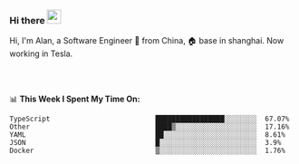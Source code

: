 ### Hi there <img src="https://media.giphy.com/media/hvRJCLFzcasrR4ia7z/giphy.gif" width="25px">

<!-- ![visitors](https://visitor-badge.glitch.me/badge?page_id=dislfyer.dislfyer) -->

Hi, I'm Alan, a Software Engineer 🚀 from China, 🏠 base in shanghai. Now working in Tesla.

<br/>
<br/>

📊 **This Week I Spent My Time On:**


<!--START_SECTION:waka-->

```text
TypeScript                          █████████████████░░░░░░░░  67.07%
Other                               ████▒░░░░░░░░░░░░░░░░░░░░  17.16%
YAML                                ██░░░░░░░░░░░░░░░░░░░░░░░  8.61%
JSON                                █░░░░░░░░░░░░░░░░░░░░░░░░  3.9%
Docker                              ▒░░░░░░░░░░░░░░░░░░░░░░░░  1.76%
```

<!--END_SECTION:waka-->

<!--
**About Me:**
 -->
